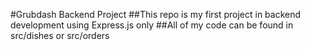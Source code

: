#Grubdash Backend Project
##This repo is my first project in backend development using Express.js only
##All of my code can be found in src/dishes or src/orders